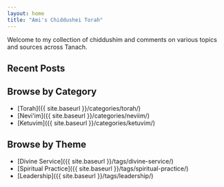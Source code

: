 ```yaml
---
layout: home
title: "Ami's Chiddushei Torah"
---
```


Welcome to my collection of chiddushim and comments on various topics and sources across Tanach.

## Recent Posts
<!-- Jekyll will automatically list your recent posts here -->

## Browse by Category
- [Torah]({{ site.baseurl }}/categories/torah/)
- [Nevi'im]({{ site.baseurl }}/categories/neviim/)
- [Ketuvim]({{ site.baseurl }}/categories/ketuvim/)

## Browse by Theme
- [Divine Service]({{ site.baseurl }}/tags/divine-service/)
- [Spiritual Practice]({{ site.baseurl }}/tags/spiritual-practice/)
- [Leadership]({{ site.baseurl }}/tags/leadership/)

